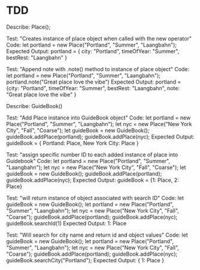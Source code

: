 # TDD

Describe: Place();

Test: "Creates instance of place object when called with the new operator"
Code: 
let portland = new Place("Portland", "Summer", "Laangbahn");
Expected Output: portland = { city: "Portland", timeOfYear: "Summer", bestRest: "Laangbahn" }

Test: "Append note with .note() method to instance of place object"
Code:
let portland = new Place("Portland", "Summer", "Laangbahn");
portland.note("Great place love the vibe")
Expected Output: portland = {city: "Portland", timeOfYear: "Summer", bestRest: "Laangbahn", note: "Great place love the vibe" }

Describe: GuideBook()

Test: "Add Place instance into GuideBook object"
Code: 
let portland = new Place("Portland", "Summer", "Laangbahn");
let nyc = new Place("New York City", "Fall", "Coarse");
let guideBook = new GuideBook();
guideBook.addPlace(portland);
guideBook.addPlace(nyc);
Expected Output: guideBook = { Portland: Place, New York City: Place }

Test: "assign specific number ID to each added instance of place into Guidebook"
Code: 
let portland = new Place("Portland", "Summer", "Laangbahn");
let nyc = new Place("New York City", "Fall", "Coarse");
let guideBook = new GuideBook();
guideBook.addPlace(portland);
guideBook.addPlace(nyc);
Expected Output: guideBook = {1: Place, 2: Place}

Test: "will return instance of object associated with search ID"
Code:
let guideBook = new GuideBook();
let portland = new Place("Portland", "Summer", "Laangbahn");
let nyc = new Place("New York City", "Fall", "Coarse");
guideBook.addPlace(portland);
guideBook.addPlace(nyc);
guideBook.searchId(1) 
Expected Output: 1: Place

Test: "Will search for city name and return id and object values"
Code: 
let guideBook = new GuideBook();
let portland = new Place("Portland", "Summer", "Laangbahn");
let nyc = new Place("New York City", "Fall", "Coarse");
guideBook.addPlace(portland);
guideBook.addPlace(nyc);
guideBook.searchCity("Portland");
Expected Output: { 1: Place }

